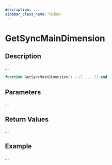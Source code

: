 ```yaml
---
description: ...
sidebar_class_name: hidden
---
```


# GetSyncMainDimension

## Description

...

```lua
function GetSyncMainDimension() --[[ ... ]] end
```

## Parameters

...

## Return Values

...

## Example

...

